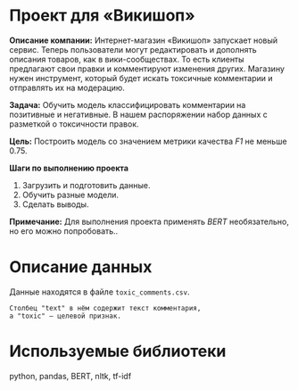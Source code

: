 # Проект для «Викишоп» 

**Описание компании:** Интернет-магазин «Викишоп» запускает новый сервис. Теперь пользователи могут редактировать и дополнять описания товаров, как в вики-сообществах. То есть клиенты предлагают свои правки и комментируют изменения других. Магазину нужен инструмент, который будет искать токсичные комментарии и отправлять их на модерацию. 

**Задача:** Обучить модель классифицировать комментарии на позитивные и негативные. В нашем распоряжении набор данных с разметкой о токсичности правок.

**Цель:** Построить модель со значением метрики качества *F1* не меньше 0.75. 

**Шаги по выполнению проекта**

1. Загрузить и подготовить данные.
2. Обучить разные модели. 
3. Сделать выводы.

**Примечание:** Для выполнения проекта применять *BERT* необязательно, но его можно попробовать..

# Описание данных

Данные находятся в файле `toxic_comments.csv`. 

    Столбец "text" в нём содержит текст комментария, 
    а "toxic" — целевой признак.
    
# Используемые библиотеки

python, pandas, BERT, nltk, tf-idf
